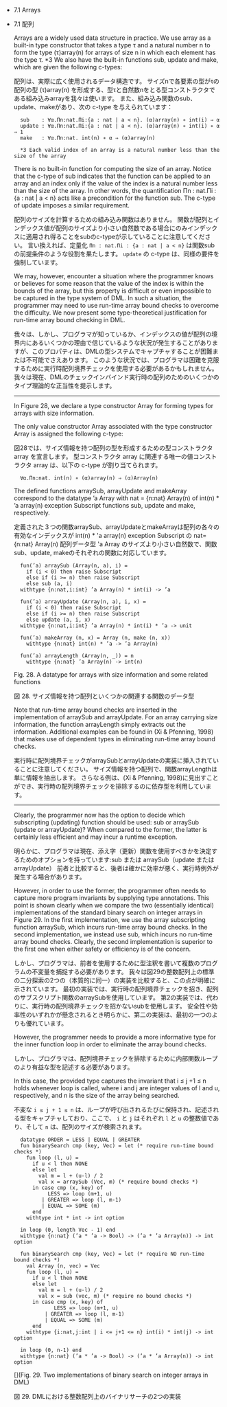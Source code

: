 - 7.1 Arrays
- 7.1 配列

	Arrays are a widely used data structure in practice.
	We use array as a built-in type constructor that takes a type τ and a natural number n to form the type (τ)array(n) for arrays of size n in which each element has the type τ. *3
	We also have the built-in functions sub, update and make, which are given the following c-types:

	配列は、実際に広く使用されるデータ構造です。
	サイズnで各要素の型がτの配列の型 (τ)array(n) を形成する、型τと自然数nをとる型コンストラクタである組み込みarrayを我々は使います。
	また、組み込み関数のsub、update、makeがあり、次の c-type を与えられています：

		sub    : ∀α.Πn:nat.Πi:{a : nat | a < n}. (α)array(n) ∗ int(i) ⇒ α
		update : ∀α.Πn:nat.Πi:{a : nat | a < n}. (α)array(n) ∗ int(i) ∗ α ⇒ 1
		make   : ∀α.Πn:nat. int(n) ∗ α ⇒ (α)array(n)

		*3 Each valid index of an array is a natural number less than the size of the array

	There is no built-in function for computing the size of an array.
	Notice that the c-type of sub indicates that the function can be applied to an array and an index only if the value of the index is a natural number less than the size of the array.
	In other words, the quantification Πn : nat.Πi : {a : nat | a < n} acts like a precondition for the function sub.
	The c-type of update imposes a similar requirement.

	配列のサイズを計算するための組み込み関数はありません。
	関数が配列とインデックス値が配列のサイズより小さい自然数である場合にのみインデックスに適用され得ることをsubのc-typeが示していることに注意してください。
	言い換えれば、定量化 `Πn : nat.Πi : {a : nat | a < n}` は関数subの前提条件のような役割を果たします。
	`update` の c-type は、同様の要件を強制しています。

	We may, however, encounter a situation where the programmer knows or believes for some reason that the value of the index is within the bounds of the array, but this property is difficult or even impossible to be captured in the type system of DML.
	In such a situation, the programmer may need to use run-time array bound checks to overcome the difficulty. 
	We now present some type-theoretical justification for run-time array bound checking in DML.

	我々は、しかし、プログラマが知っているか、インデックスの値が配列の境界内にあるいくつかの理由で信じているような状況が発生することがありますが、このプロパティは、DMLの型システムでキャプチャすることが困難または不可能でさえあります。
	このような状況では、プログラマは困難を克服するために実行時配列境界チェックを使用する必要があるかもしれません。
	我々は現在、DMLのチェックインバインド実行時の配列のためのいくつかのタイプ理論的な正当性を提示します。

	----

	In Figure 28, we declare a type constructor Array for forming types for arrays with size information.

	The only value constructor Array associated with the type constructor Array is assigned the following c-type:

	図28では、サイズ情報を持つ配列の型を形成するための型コンストラクタ array を宣言します。
	型コンストラクタ array に関連する唯一の値コンストラクタ array は、以下の c-type が割り当てられます。


		∀α.Πn:nat. int(n) ∗ (α)array(n) ⇒ (α)Array(n)

	The defined functions arraySub, arrayUpdate and makeArray correspond to the datatype ’a Array with nat = {n:nat} Array(n) of int(n) * ’a array(n) exception Subscript functions sub, update and make, respectively.

	定義された３つの関数arraySub、arrayUpdateとmakeArrayは配列の各々の有効なインデックスが int(n) * 'a array(n) exception Subscript の nat={n:nat} Array(n) 配列データ型 'a Array のサイズより小さい自然数で、関数sub、update, makeのそれぞれの関数に対応しています。

		fun(’a) arraySub (Array(n, a), i) =
		  if (i < 0) then raise Subscript
		  else if (i >= n) then raise Subscript
		  else sub (a, i)
		withtype {n:nat,i:int} ’a Array(n) * int(i) -> ’a
		
		fun(’a) arrayUpdate (Array(n, a), i, x) =
		  if (i < 0) then raise Subscript
		  else if (i >= n) then raise Subscript
		  else update (a, i, x)
		withtype {n:nat,i:int} ’a Array(n) * int(i) * ’a -> unit
		
		fun(’a) makeArray (n, x) = Array (n, make (n, x))
		  withtype {n:nat} int(n) * ’a -> ’a Array(n)
		
		fun(’a) arrayLength (Array(n, _)) = n
		  withtype {n:nat} ’a Array(n) -> int(n)

	Fig. 28. A datatype for arrays with size information and some related functions

	図 28. サイズ情報を持つ配列といくつかの関連する関数のデータ型

	
	Note that run-time array bound checks are inserted in the implementation of arraySub and arrayUpdate.
	For an array carrying size information, the function arrayLength simply extracts out the information.
	Additional examples can be found in (Xi & Pfenning, 1998) that makes use of dependent types in eliminating run-time array bound checks.

	実行時に配列境界チェックがarraySubとarrayUpdateの実装に挿入されていることに注意してください。
	サイズ情報を持つ配列で、関数arrayLengthは単に情報を抽出します。
	さらなる例は、(Xi & Pfenning, 1998)に見出すことができ、実行時の配列境界チェックを排除するのに依存型を利用しています。

	----

	Clearly, the programmer now has the option to decide which subscripting (updating) function should be used: sub or arraySub (update or arrayUpdate)?
	When compared to the former, the latter is certainly less efficient and may incur a runtime exception.

	明らかに、プログラマは現在、添え字（更新）関数を使用すべきかを決定するためのオプションを持っています:sub または arraySub（update または arrayUpdate）
	前者と比較すると、後者は確かに効率が悪く、実行時例外が発生する場合があります。

	However, in order to use the former, the programmer often needs to capture more program invariants by supplying type annotations.
	This point is shown clearly when we compare the two (essentially identical) implementations of the standard binary search on integer arrays in Figure 29.
	In the first implementation, we use the array subscripting function arraySub, which incurs run-time array bound checks.
	In the second implementation, we instead use sub, which incurs no run-time array bound checks.
	Clearly, the second implementation is superior to the first one when either safety or efficiency is of the concern.

	しかし、プログラマは、前者を使用するために型注釈を書いて複数のプログラムの不変量を捕捉する必要があります。
	我々は図29の整数配列上の標準の二分探索の2つの（本質的に同一）の実装を比較すると、この点が明確に示されています。
	最初の実装では、実行時の配列境界チェックを招き、配列のサブスクリプト関数のarraySubを使用しています。
	第2の実装では、代わりに、実行時の配列境界チェックを招かないsubを使用します。
	安全性や効率性のいずれかが懸念されるとき明らかに、第二の実装は、最初の一つのよりも優れています。

	However, the programmer needs to provide a more informative type for the inner function loop in order to eliminate the array bound checks.

	しかし、プログラマは、配列境界チェックを排除するために内部関数ループのより有益な型を記述する必要があります。

	In this case, the provided type captures the invariant that i ≤ j +1 ≤ n holds whenever loop is called, where i and j are integer values of l and u, respectively, and n is the size of the array being searched.

	不変な `i ≤ j + 1 ≤ n` は、ループが呼び出されるたびに保持され、記述される型をキャプチャしており、ここで、 `i` と `j` はそれぞれ `l` と `u` の整数値であり、そして `n` は、配列のサイズが検索されます。

		datatype ORDER = LESS | EQUAL | GREATER
		fun binarySearch cmp (key, Vec) = let (* require run-time bound checks *)
		  fun loop (l, u) =
		    if u < l then NONE
		    else let
		      val m = l + (u-l) / 2
		      val x = arraySub (Vec, m) (* require bound checks *)
		    in case cmp (x, key) of
		         LESS => loop (m+1, u)
		       | GREATER => loop (l, m-1)
		       | EQUAL => SOME (m)
		    end
		  withtype int * int -> int option
		
		in loop (0, length Vec - 1) end
		withtype {n:nat} (’a * ’a -> Bool) -> (’a * ’a Array(n)) -> int option

		fun binarySearch cmp (key, Vec) = let (* require NO run-time bound checks *)
		  val Array (n, vec) = Vec
		  fun loop (l, u) =
		    if u < l then NONE
		    else let
		      val m = l + (u-l) / 2
		      val x = sub (vec, m) (* require no bound checks *)
		    in case cmp (x, key) of
		           LESS => loop (m+1, u)
		        | GREATER => loop (l, m-1)
		        | EQUAL => SOME (m)
		    end
		  withtype {i:nat,j:int | i <= j+1 <= n} int(i) * int(j) -> int option

		in loop (0, n-1) end
		withtype {n:nat} (’a * ’a -> Bool) -> (’a * ’a Array(n)) -> int option

	[](Fig. 29. Two implementations of binary search on integer arrays in DML)

	図 29. DMLにおける整数配列上のバイナリサーチの2つの実装

